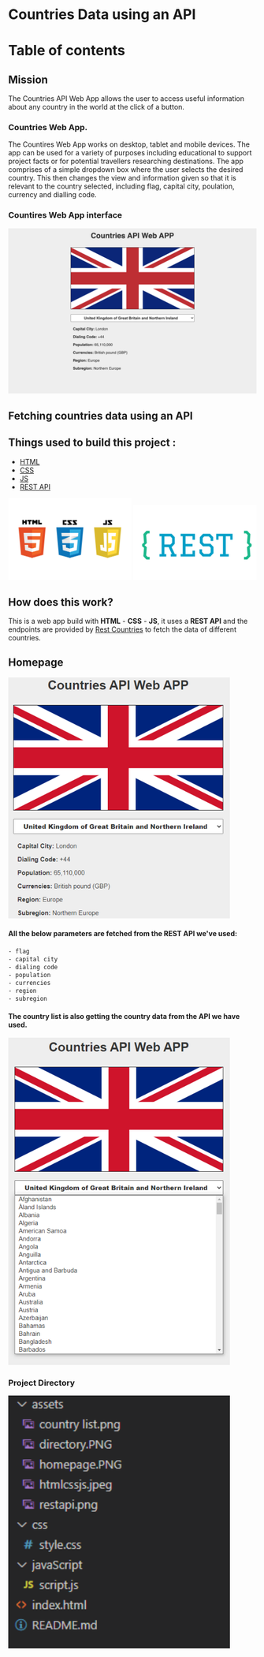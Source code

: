 # Countries Data using an API

# Table of contents

## Mission

The Countries API Web App allows the user to access useful information about any country in the world at the click of a button.

### Countries Web App. 

The Countires Web App works on desktop, tablet and mobile devices. The app can be used for a variety of purposes including educational to support project facts or for potential travellers researching destinations. The app comprises of a simple dropdown box where the user selects the desired country. This then changes the view and information given so that it is relevant to the country selected, including flag, capital city, poulation, currency and dialling code.

### Countires Web App interface

![Countries Web App Screenshot](assets/countries-web-app.png "Countries Web App Interface")

## Fetching countries data using an API

## Things used to build this project :

- [HTML](https://en.wikipedia.org/wiki/HTML)
- [CSS](https://en.wikipedia.org/wiki/Cascading_Style_Sheets)
- [JS](https://en.wikipedia.org/wiki/JavaScript)
- [REST API](https://en.wikipedia.org/wiki/Representational_state_transfer)

<img src="assets/htmlcssjs.jpeg" width="250px">
<img src="assets/restapi.png" width="250px">

## How does this work?

This is a web app build with **HTML** - **CSS** - **JS**, it uses a **REST API** and the endpoints are provided by [Rest Countries](https://restcountries.eu/) to fetch the data of different countries.

## Homepage

<img src="assets/homepage.png" width="450px">

#### All the below parameters are fetched from the REST API we've used:

    - flag
    - capital city
    - dialing code
    - population
    - currencies
    - region
    - subregion

#### The country list is also getting the country data from the API we have used.

<img src="assets/country list.png" width="450px">

### Project Directory

<img src="assets/directory.png" width="450px">
